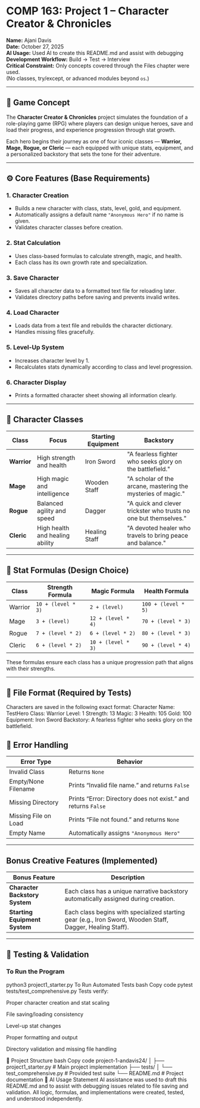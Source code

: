 # COMP 163: Project 1 – Character Creator & Chronicles

**Name:** Ajani Davis  
**Date:** October 27, 2025  
**AI Usage:** Used AI to create this README.md and assist with debugging  
**Development Workflow:** Build → Test → Interview  
**Critical Constraint:** Only concepts covered through the Files chapter were used.  
(No classes, try/except, or advanced modules beyond `os`.)

---

## 🧩 Game Concept

The **Character Creator & Chronicles** project simulates the foundation of a role-playing game (RPG) where players can design unique heroes, save and load their progress, and experience progression through stat growth.  

Each hero begins their journey as one of four iconic classes — **Warrior, Mage, Rogue, or Cleric** — each equipped with unique stats, equipment, and a personalized backstory that sets the tone for their adventure.

---

## ⚙️ Core Features (Base Requirements)

### 1. Character Creation
- Builds a new character with class, stats, level, gold, and equipment.
- Automatically assigns a default name `"Anonymous Hero"` if no name is given.
- Validates character classes before creation.

### 2. Stat Calculation
- Uses class-based formulas to calculate strength, magic, and health.
- Each class has its own growth rate and specialization.

### 3. Save Character
- Saves all character data to a formatted text file for reloading later.
- Validates directory paths before saving and prevents invalid writes.

### 4. Load Character
- Loads data from a text file and rebuilds the character dictionary.
- Handles missing files gracefully.

### 5. Level-Up System
- Increases character level by 1.
- Recalculates stats dynamically according to class and level progression.

### 6. Character Display
- Prints a formatted character sheet showing all information clearly.

---

## 🧙 Character Classes

| Class | Focus | Starting Equipment | Backstory |
|--------|--------|--------------------|------------|
| **Warrior** | High strength and health | Iron Sword | "A fearless fighter who seeks glory on the battlefield." |
| **Mage** | High magic and intelligence | Wooden Staff | "A scholar of the arcane, mastering the mysteries of magic." |
| **Rogue** | Balanced agility and speed | Dagger | "A quick and clever trickster who trusts no one but themselves." |
| **Cleric** | High health and healing ability | Healing Staff | "A devoted healer who travels to bring peace and balance." |

---

## 🧮 Stat Formulas (Design Choice)

| Class | Strength Formula | Magic Formula | Health Formula |
|--------|------------------|----------------|----------------|
| Warrior | `10 + (level * 3)` | `2 + (level)` | `100 + (level * 5)` |
| Mage | `3 + (level)` | `12 + (level * 4)` | `70 + (level * 3)` |
| Rogue | `7 + (level * 2)` | `6 + (level * 2)` | `80 + (level * 3)` |
| Cleric | `6 + (level * 2)` | `10 + (level * 3)` | `90 + (level * 4)` |

These formulas ensure each class has a unique progression path that aligns with their strengths.

---

## 💾 File Format (Required by Tests)

Characters are saved in the following exact format:
Character Name: TestHero
Class: Warrior
Level: 1
Strength: 13
Magic: 3
Health: 105
Gold: 100
Equipment: Iron Sword
Backstory: A fearless fighter who seeks glory on the battlefield.


## 📜 Error Handling

| Error Type | Behavior |
|-------------|-----------|
| Invalid Class | Returns `None` |
| Empty/None Filename | Prints “Invalid file name.” and returns `False` |
| Missing Directory | Prints “Error: Directory does not exist.” and returns `False` |
| Missing File on Load | Prints “File not found.” and returns `None` |
| Empty Name | Automatically assigns `"Anonymous Hero"` |

---

##  Bonus Creative Features (Implemented)

| Bonus Feature | Description |
|----------------|--------------|
| **Character Backstory System** | Each class has a unique narrative backstory automatically assigned during creation. |
| **Starting Equipment System** | Each class begins with specialized starting gear (e.g., Iron Sword, Wooden Staff, Dagger, Healing Staff). |


---

## 🧪 Testing & Validation

### To Run the Program

python3 project1_starter.py
To Run Automated Tests
bash
Copy code
pytest tests/test_comprehensive.py
Tests verify:

Proper character creation and stat scaling

File saving/loading consistency

Level-up stat changes

Proper formatting and output

Directory validation and missing file handling

📁 Project Structure
bash
Copy code
project-1-andavis24/
│
├── project1_starter.py          # Main project implementation
├── tests/
│   └── test_comprehensive.py    # Provided test suite
└── README.md                    # Project documentation
💬 AI Usage Statement
AI assistance was used to draft this README.md and to assist with debugging issues related to file saving and validation.
All logic, formulas, and implementations were created, tested, and understood independently.
